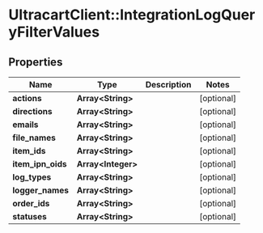 # UltracartClient::IntegrationLogQueryFilterValues

## Properties
Name | Type | Description | Notes
------------ | ------------- | ------------- | -------------
**actions** | **Array&lt;String&gt;** |  | [optional] 
**directions** | **Array&lt;String&gt;** |  | [optional] 
**emails** | **Array&lt;String&gt;** |  | [optional] 
**file_names** | **Array&lt;String&gt;** |  | [optional] 
**item_ids** | **Array&lt;String&gt;** |  | [optional] 
**item_ipn_oids** | **Array&lt;Integer&gt;** |  | [optional] 
**log_types** | **Array&lt;String&gt;** |  | [optional] 
**logger_names** | **Array&lt;String&gt;** |  | [optional] 
**order_ids** | **Array&lt;String&gt;** |  | [optional] 
**statuses** | **Array&lt;String&gt;** |  | [optional] 


